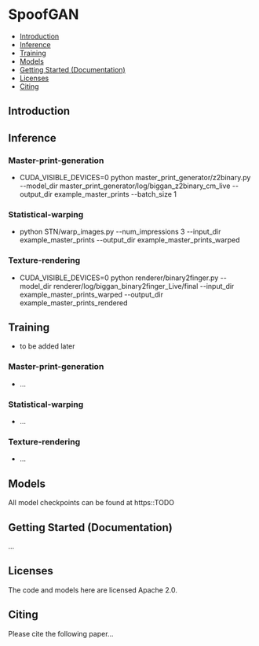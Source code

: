 # SpoofGAN
- [Introduction](#Introduction)
- [Inference](#Inference)
- [Training](#Training)
- [Models](#Models)
- [Getting Started (Documentation)](#Getting-Started-Documentation)
- [Licenses](#Licenses)
- [Citing](#Citing)

## Introduction

## Inference

### Master-print-generation
* CUDA_VISIBLE_DEVICES=0 python master_print_generator/z2binary.py --model_dir master_print_generator/log/biggan_z2binary_cm_live --output_dir example_master_prints --batch_size 1

### Statistical-warping
* python STN/warp_images.py --num_impressions 3 --input_dir example_master_prints --output_dir example_master_prints_warped

### Texture-rendering
* CUDA_VISIBLE_DEVICES=0 python renderer/binary2finger.py --model_dir renderer/log/biggan_binary2finger_Live/final --input_dir example_master_prints_warped --output_dir example_master_prints_rendered

## Training
* to be added later

### Master-print-generation
* ...

### Statistical-warping
* ...

### Texture-rendering
* ...

## Models

All model checkpoints can be found at https::TODO

## Getting Started (Documentation)

...

## Licenses

The code and models here are licensed Apache 2.0.

## Citing

Please cite the following paper...

